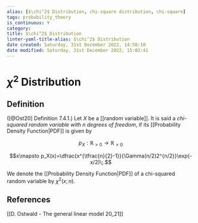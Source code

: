 ```yaml
---
alias: [$\chi^2$ Distribution, chi-square distribution, chi-square]
tags: probability_theory
is_continuous: Y
category: 
title: $\chi^2$ Distribution
linter-yaml-title-alias: $\chi^2$ Distribution
date created: Saturday, 31st December 2022, 14:50:10
date modified: Saturday, 31st December 2022, 15:02:41
---
```


# $\chi^2$ Distribution

## Definition

([@Ost20] Definition 7.4.1.) Let $X$ be a [[random variable]]. It is said a _chi-squared random variable with $n$ degrees of freedom_, if its [[Probability Density Function|PDF]] is given by

$$p_X:\mathbb{R}_{>0}\to\mathbb{R}_{>0}$$

$$x\mapsto p_X(x)=\dfrac{x^{\tfrac{n}{2}-1}}{\Gamma(n/2)2^{n/2}}\exp(-x/2)\;.$$

We denote the [[Probability Density Function|PDF]] of a chi-squared random variable by $\chi^2(x;n)$.

## References

[[D. Ostwald - The general linear model 20_21]]